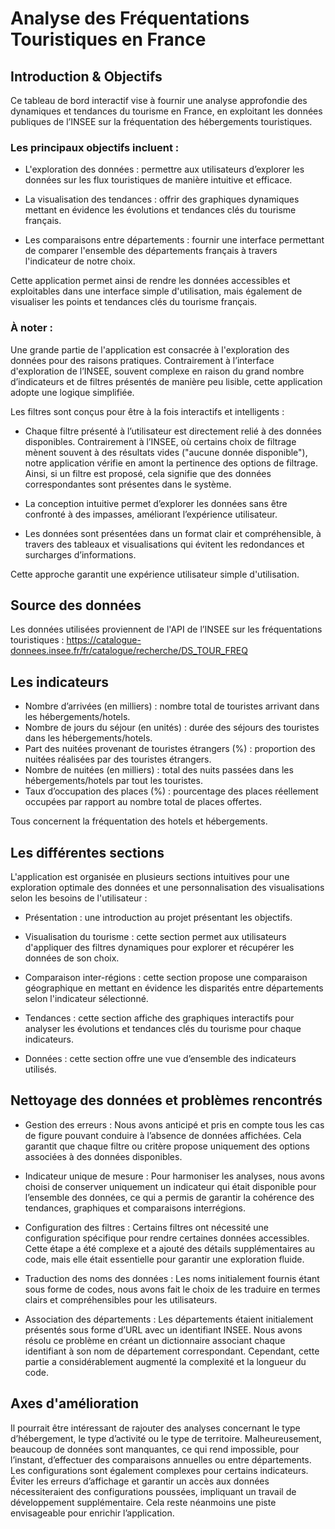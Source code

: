 # Analyse des Fréquentations Touristiques en France

## Introduction & Objectifs
Ce tableau de bord interactif vise à fournir une analyse approfondie des dynamiques et tendances du tourisme en France, en exploitant les données publiques de l’INSEE sur la fréquentation des hébergements touristiques. 

### Les principaux objectifs incluent :

- L'exploration des données : permettre aux utilisateurs d’explorer les données sur les flux touristiques de manière intuitive et efficace. 

- La visualisation des tendances : offrir des graphiques dynamiques mettant en évidence les évolutions et tendances clés du tourisme français.

- Les comparaisons entre départements : fournir une interface permettant de comparer l'ensemble des départements français à travers l'indicateur de notre choix. 

Cette application permet ainsi de rendre les données accessibles et exploitables dans une interface simple d'utilisation, mais également de visualiser les points et tendances clés du tourisme français.

### À noter : 
Une grande partie de l'application est consacrée à l'exploration des données pour des raisons pratiques. Contrairement à l’interface d'exploration de l’INSEE, souvent complexe en raison du grand nombre d’indicateurs et de filtres présentés de manière peu lisible, cette application adopte une logique simplifiée.

Les filtres sont conçus pour être à la fois interactifs et intelligents :

- Chaque filtre présenté à l’utilisateur est directement relié à des données disponibles. Contrairement à l’INSEE, où certains choix de filtrage mènent souvent à des résultats vides ("aucune donnée disponible"), notre application vérifie en amont la pertinence des options de filtrage. Ainsi, si un filtre est proposé, cela signifie que des données correspondantes sont présentes dans le système.

- La conception intuitive permet d’explorer les données sans être confronté à des impasses, améliorant l’expérience utilisateur.

- Les données sont présentées dans un format clair et compréhensible, à travers des tableaux et visualisations qui évitent les redondances et surcharges d’informations.

Cette approche garantit une expérience utilisateur simple d'utilisation.

## Source des données
Les données utilisées proviennent de l'API de l’INSEE sur les fréquentations touristiques :
https://catalogue-donnees.insee.fr/fr/catalogue/recherche/DS_TOUR_FREQ

## Les indicateurs

- Nombre d’arrivées (en milliers) : nombre total de touristes arrivant dans les hébergements/hotels.
- Nombre de jours du séjour (en unités) : durée des séjours des touristes dans les hébergements/hotels.
- Part des nuitées provenant de touristes étrangers (%) : proportion des nuitées réalisées par des touristes étrangers.
- Nombre de nuitées (en milliers) : total des nuits passées dans les hébergements/hotels par tout les touristes.
- Taux d’occupation des places (%) : pourcentage des places réellement occupées par rapport au nombre total de places offertes.

Tous concernent la fréquentation des hotels et hébergements.

## Les différentes sections
L'application est organisée en plusieurs sections intuitives pour une exploration optimale des données et une personnalisation des visualisations selon les besoins de l'utilisateur :

- Présentation : une introduction au projet présentant les objectifs.

- Visualisation du tourisme : cette section permet aux utilisateurs d'appliquer des filtres dynamiques pour explorer et récupérer les données de son choix.
  
- Comparaison inter-régions : cette section propose une comparaison géographique en mettant en évidence les disparités entre départements selon l'indicateur sélectionné. 
  
- Tendances : cette section affiche des graphiques interactifs pour analyser les évolutions et tendances clés du tourisme pour chaque indicateurs.
  
- Données : cette section offre une vue d’ensemble des indicateurs utilisés.

## Nettoyage des données et problèmes rencontrés
- Gestion des erreurs : Nous avons anticipé et pris en compte tous les cas de figure pouvant conduire à l’absence de données affichées. Cela garantit que chaque filtre ou critère propose uniquement des options associées à des données disponibles.

- Indicateur unique de mesure : Pour harmoniser les analyses, nous avons choisi de conserver uniquement un indicateur qui était disponible pour l’ensemble des données, ce qui a permis de garantir la cohérence des tendances, graphiques et comparaisons interrégions.

- Configuration des filtres : Certains filtres ont nécessité une configuration spécifique pour rendre certaines données accessibles. Cette étape a été complexe et a ajouté des détails supplémentaires au code, mais elle était essentielle pour garantir une exploration fluide.

- Traduction des noms des données : Les noms initialement fournis étant sous forme de codes, nous avons fait le choix de les traduire en termes clairs et compréhensibles pour les utilisateurs.

- Association des départements : Les départements étaient initialement présentés sous forme d’URL avec un identifiant INSEE. Nous avons résolu ce problème en créant un dictionnaire associant chaque identifiant à son nom de département correspondant. Cependant, cette partie a considérablement augmenté la complexité et la longueur du code.

## Axes d'amélioration
Il pourrait être intéressant de rajouter des analyses concernant le type d’hébergement, le type d’activité ou le type de territoire. 
Malheureusement, beaucoup de données sont manquantes, ce qui rend impossible, pour l’instant, d’effectuer des comparaisons annuelles ou entre départements. 
Les configurations sont également complexes pour certains indicateurs. Éviter les erreurs d’affichage et garantir un accès aux données nécessiteraient des configurations poussées, impliquant un travail de développement supplémentaire. 
Cela reste néanmoins une piste envisageable pour enrichir l’application.



